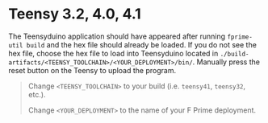 # Teensy 3.2, 4.0, 4.1

The Teensyduino application should have appeared after running `fprime-util build` and the hex file should already be loaded. If you do not see the hex file, choose the hex file to load into Teensyduino located in `./build-artifacts/<TEENSY_TOOLCHAIN>/<YOUR_DEPLOYMENT>/bin/`. Manually press the reset button on the Teensy to upload the program.

> Change `<TEENSY_TOOLCHAIN>` to your build (i.e. `teensy41`, `teensy32`, etc.).
>
> Change `<YOUR_DEPLOYMENT>` to the name of your F Prime deployment.
